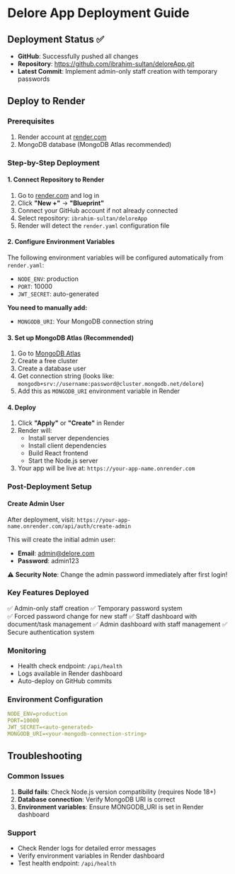 # Delore App Deployment Guide

## Deployment Status ✅
- **GitHub**: Successfully pushed all changes
- **Repository**: https://github.com/ibrahim-sultan/deloreApp.git
- **Latest Commit**: Implement admin-only staff creation with temporary passwords

## Deploy to Render

### Prerequisites
1. Render account at [render.com](https://render.com)
2. MongoDB database (MongoDB Atlas recommended)

### Step-by-Step Deployment

#### 1. Connect Repository to Render
1. Go to [render.com](https://render.com) and log in
2. Click **"New +"** → **"Blueprint"**
3. Connect your GitHub account if not already connected
4. Select repository: `ibrahim-sultan/deloreApp`
5. Render will detect the `render.yaml` configuration file

#### 2. Configure Environment Variables
The following environment variables will be configured automatically from `render.yaml`:
- `NODE_ENV`: production
- `PORT`: 10000
- `JWT_SECRET`: auto-generated

**You need to manually add:**
- `MONGODB_URI`: Your MongoDB connection string

#### 3. Set up MongoDB Atlas (Recommended)
1. Go to [MongoDB Atlas](https://cloud.mongodb.com)
2. Create a free cluster
3. Create a database user
4. Get connection string (looks like: `mongodb+srv://username:password@cluster.mongodb.net/delore`)
5. Add this as `MONGODB_URI` environment variable in Render

#### 4. Deploy
1. Click **"Apply"** or **"Create"** in Render
2. Render will:
   - Install server dependencies
   - Install client dependencies
   - Build React frontend
   - Start the Node.js server
3. Your app will be live at: `https://your-app-name.onrender.com`

### Post-Deployment Setup

#### Create Admin User
After deployment, visit: `https://your-app-name.onrender.com/api/auth/create-admin`

This will create the initial admin user:
- **Email**: admin@delore.com
- **Password**: admin123

⚠️ **Security Note**: Change the admin password immediately after first login!

### Key Features Deployed
✅ Admin-only staff creation
✅ Temporary password system  
✅ Forced password change for new staff
✅ Staff dashboard with document/task management
✅ Admin dashboard with staff management
✅ Secure authentication system

### Monitoring
- Health check endpoint: `/api/health`
- Logs available in Render dashboard
- Auto-deploy on GitHub commits

### Environment Configuration
```yaml
NODE_ENV=production
PORT=10000
JWT_SECRET=<auto-generated>
MONGODB_URI=<your-mongodb-connection-string>
```

## Troubleshooting

### Common Issues
1. **Build fails**: Check Node.js version compatibility (requires Node 18+)
2. **Database connection**: Verify MongoDB URI is correct
3. **Environment variables**: Ensure MONGODB_URI is set in Render dashboard

### Support
- Check Render logs for detailed error messages
- Verify environment variables in Render dashboard
- Test health endpoint: `/api/health`
